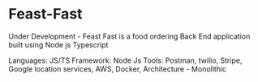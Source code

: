 # Feast-Fast
Under Development - Feast Fast is a food ordering Back End application built using Node js Typescript

Languages: JS/TS
Framework: Node Js
Tools: Postman, twilio, Stripe, Google location services, AWS, Docker, 
Architecture - Monolithic
